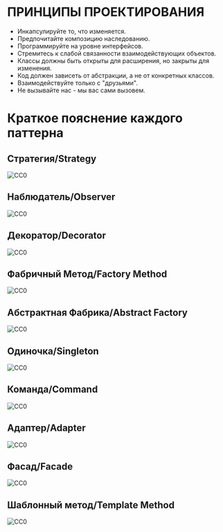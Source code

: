 ПРИНЦИПЫ ПРОЕКТИРОВАНИЯ
=======================
- Инкапсулируйте то, что изменяется.
- Предпочитайте композицию наследованию.
- Программируйте на уровне интерфейсов.
- Стремитесь к слабой связанности взаимодействующих объектов.
- Классы должны быть открыты для расширения, но закрыты для изменения.
- Код должен зависеть от абстракции, а не от конкретных классов.
- Взаимодействуйте только с "друзьями".
- Не вызывайте нас - мы вас сами вызовем.

Краткое пояснение каждого паттерна
==================================

Стратегия/Strategy
------------------
![CC0](https://github.com/Panchenko-Vlad/java-lessons/blob/master/LessonsJavaSE/src/HeadFirst/Strategy_1/Screenshots/07_strategy.png)

Наблюдатель/Observer
--------------------
![CC0](https://github.com/Panchenko-Vlad/java-lessons/blob/master/LessonsJavaSE/src/HeadFirst/Observer_2/Screenshots/03_observer.png)

Декоратор/Decorator
-------------------
![CC0](https://github.com/Panchenko-Vlad/java-lessons/blob/master/LessonsJavaSE/src/HeadFirst/Decorator_3/Screenshots/18_decorator.png)

Фабричный Метод/Factory Method
------------------------------
![CC0](https://github.com/Panchenko-Vlad/java-lessons/blob/master/LessonsJavaSE/src/HeadFirst/Factory_4/Screenshots/19_factorymethod.png)

Абстрактная Фабрика/Abstract Factory
------------------------------------
![CC0](https://github.com/Panchenko-Vlad/java-lessons/blob/master/LessonsJavaSE/src/HeadFirst/Factory_4/Screenshots/14_abstractfactory.png)

Одиночка/Singleton
------------------
![CC0](https://github.com/Panchenko-Vlad/java-lessons/blob/master/LessonsJavaSE/src/HeadFirst/Singleton_5/Screenshots/23_singleton.png)

Команда/Command
---------------
![CC0](https://github.com/Panchenko-Vlad/java-lessons/blob/master/LessonsJavaSE/src/HeadFirst/Command_6/Screenshots/04_command.png)

Адаптер/Adapter
---------------
![CC0](https://github.com/Panchenko-Vlad/java-lessons/blob/master/LessonsJavaSE/src/HeadFirst/Adapter_7/Screenshots/12_adapter.png)

Фасад/Facade
------------
![CC0](https://github.com/Panchenko-Vlad/java-lessons/blob/master/LessonsJavaSE/src/HeadFirst/Facade_8/Screenshots/21_facade.png)

Шаблонный метод/Template Method
-------------------------------
![CC0](https://github.com/Panchenko-Vlad/java-lessons/blob/master/LessonsJavaSE/src/HeadFirst/TemplateMethod_9/Screenshots/09_templatemethod.png)
